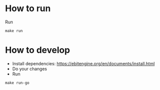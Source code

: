 # How to run

Run

```shell
make run
```

# How to develop

* Install dependencies: https://ebitengine.org/en/documents/install.html
* Do your changes
* Run

```shell
make run-go
```
